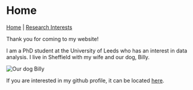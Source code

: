 # Home

[Home](https://bretthull.github.io)  | [Research Interests](https://bretthull.github.io/research) 

Thank you for coming to my website!

I am a PhD student at the University of Leeds who has an interest in data analysis. I live in Sheffield with my wife and our dog, Billy.

![Our dog Billy](https://ibb.co/MBz3dF6)

If you are interested in my github profile, it can be located [here](https://github.com/bretthull).
